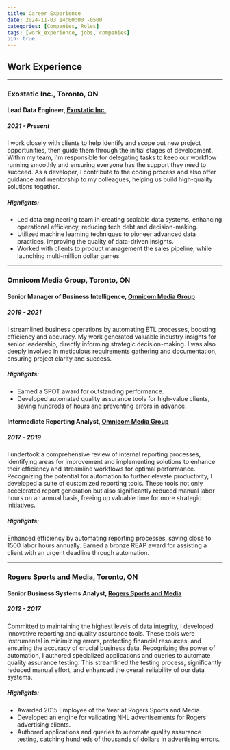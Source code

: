 ```yaml
---
title: Career Experience
date: 2024-11-03 14:00:00 -0500
categories: [Companies, Roles]
tags: [work_experience, jobs, companies]
pin: true
---
```

## Work Experience

---
### Exostatic Inc., Toronto, ON
#### Lead Data Engineer, [Exostatic Inc.](https://www.exostatic.com/)
##### 2021 - Present

 I work closely with clients to help identify and scope out new project opportunities, then guide them through the initial stages of development. Within my team, I'm responsible for delegating tasks to keep our workflow running smoothly and ensuring everyone has the support they need to succeed. As a developer, I contribute to the coding process and also offer guidance and mentorship to my colleagues, helping us build high-quality solutions together.

##### Highlights:
- Led data engineering team in creating scalable data systems, enhancing operational efficiency, reducing tech debt and decision-making.
- Utilized machine learning techniques to pioneer advanced data practices, improving the quality of data-driven insights.
- Worked with clients to product management the sales pipeline, while launching multi-million dollar games

---
### Omnicom Media Group, Toronto, ON
#### Senior Manager of Business Intelligence, [Omnicom Media Group](https://omnicommediagroup.com/)
##### 2019 - 2021

I streamlined business operations by automating ETL processes, boosting efficiency and accuracy. My work generated valuable industry insights for senior leadership, directly informing strategic decision-making. I was also deeply involved in meticulous requirements gathering and documentation, ensuring project clarity and success.

##### Highlights:
- Earned a SPOT award for outstanding performance.
- Developed automated quality assurance tools for high-value clients, saving hundreds of hours and preventing errors in advance.

#### Intermediate Reporting Analyst, [Omnicom Media Group](https://omnicommediagroup.com/)
##### 2017 - 2019

I undertook a comprehensive review of internal reporting processes, identifying areas for improvement and implementing solutions to enhance their efficiency and streamline workflows for optimal performance. Recognizing the potential for automation to further elevate productivity, I developed a suite of customized reporting tools. These tools not only accelerated report generation but also significantly reduced manual labor hours on an annual basis, freeing up valuable time for more strategic initiatives.  
 

##### Highlights:
Enhanced efficiency by automating reporting processes, saving close to 1500 labor hours annually.
Earned a bronze REAP award for assisting a client with an urgent deadline through automation.

---
### Rogers Sports and Media, Toronto, ON
#### Senior Business Systems Analyst, [Rogers Sports and Media](https://www.rogerssportsandmedia.com/)
##### 2012 - 2017

Committed to maintaining the highest levels of data integrity, I developed innovative reporting and quality assurance tools. These tools were instrumental in minimizing errors, protecting financial resources, and ensuring the accuracy of crucial business data. Recognizing the power of automation, I authored specialized applications and queries to automate quality assurance testing. This streamlined the testing process, significantly reduced manual effort, and enhanced the overall reliability of our data systems.  

##### Highlights:
- Awarded 2015 Employee of the Year at Rogers Sports and Media.
- Developed an engine for validating NHL advertisements for Rogers’ advertising clients.
- Authored applications and queries to automate quality assurance testing, catching hundreds of thousands of dollars in advertising errors.
